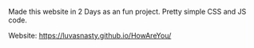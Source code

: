 Made this website in 2 Days as an fun project. Pretty simple CSS and JS code.

Website:
https://luvasnasty.github.io/HowAreYou/
